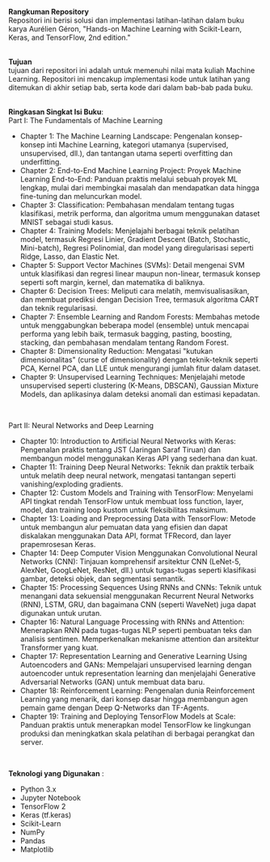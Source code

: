 **Rangkuman Repository** <br>
Repositori ini berisi solusi dan implementasi latihan-latihan dalam buku karya Aurélien Géron, "Hands-on Machine Learning with Scikit-Learn, Keras, and TensorFlow, 2nd edition."<br>
<br>

**Tujuan**<br>
tujuan dari repositori ini adalah untuk memenuhi nilai mata kuliah Machine Learning. Repositori ini mencakup implementasi kode untuk latihan yang ditemukan di akhir setiap bab, serta kode dari dalam bab-bab pada buku.<br>
<br>

**Ringkasan Singkat Isi Buku**: <br>
Part I: The Fundamentals of Machine Learning<br>
- Chapter 1: The Machine Learning Landscape:  Pengenalan konsep-konsep inti Machine Learning, kategori utamanya (supervised, unsupervised, dll.), dan tantangan utama seperti overfitting dan underfitting.<br>
- Chapter 2: End-to-End Machine Learning Project: Proyek Machine Learning End-to-End: Panduan praktis melalui sebuah proyek ML lengkap, mulai dari membingkai masalah dan mendapatkan data hingga fine-tuning dan meluncurkan model.<br>
- Chapter 3: Classification: Pembahasan mendalam tentang tugas klasifikasi, metrik performa, dan algoritma umum menggunakan dataset MNIST sebagai studi kasus.<br>
- Chapter 4: Training Models: Menjelajahi berbagai teknik pelatihan model, termasuk Regresi Linier, Gradient Descent (Batch, Stochastic, Mini-batch), Regresi Polinomial, dan model yang diregularisasi seperti Ridge, Lasso, dan Elastic Net.<br>
- Chapter 5: Support Vector Machines (SVMs): Detail mengenai SVM untuk klasifikasi dan regresi linear maupun non-linear, termasuk konsep seperti soft margin, kernel, dan matematika di baliknya.<br>
- Chapter 6: Decision Trees: Meliputi cara melatih, memvisualisasikan, dan membuat prediksi dengan Decision Tree, termasuk algoritma CART dan teknik regularisasi.<br>
- Chapter 7: Ensemble Learning and Random Forests: Membahas metode untuk menggabungkan beberapa model (ensemble) untuk mencapai performa yang lebih baik, termasuk bagging, pasting, boosting, stacking, dan pembahasan mendalam tentang Random Forest.<br>
- Chapter 8: Dimensionality Reduction: Mengatasi "kutukan dimensionalitas" (curse of dimensionality) dengan teknik-teknik seperti PCA, Kernel PCA, dan LLE untuk mengurangi jumlah fitur dalam dataset.<br>
- Chapter 9: Unsupervised Learning Techniques:  Menjelajahi metode unsupervised seperti clustering (K-Means, DBSCAN), Gaussian Mixture Models, dan aplikasinya dalam deteksi anomali dan estimasi kepadatan.<br>
<br>

Part II: Neural Networks and Deep Learning<br>
- Chapter 10: Introduction to Artificial Neural Networks with Keras: Pengenalan praktis tentang JST (Jaringan Saraf Tiruan) dan membangun model menggunakan Keras API yang sederhana dan kuat.<br>
- Chapter 11: Training Deep Neural Networks: Teknik dan praktik terbaik untuk melatih deep neural network, mengatasi tantangan seperti vanishing/exploding gradients.<br>
- Chapter 12: Custom Models and Training with TensorFlow: Menyelami API tingkat rendah TensorFlow untuk membuat loss function, layer, model, dan training loop kustom untuk fleksibilitas maksimum.<br>
- Chapter 13: Loading and Preprocessing Data with TensorFlow: Metode untuk membangun alur pemuatan data yang efisien dan dapat diskalakan menggunakan Data API, format TFRecord, dan layer prapemrosesan Keras.<br>
- Chapter 14: Deep Computer Vision Menggunakan Convolutional Neural Networks (CNN): Tinjauan komprehensif arsitektur CNN (LeNet-5, AlexNet, GoogLeNet, ResNet, dll.) untuk tugas-tugas seperti klasifikasi gambar, deteksi objek, dan segmentasi semantik.<br>
- Chapter 15: Processing Sequences Using RNNs and CNNs: Teknik untuk menangani data sekuensial menggunakan Recurrent Neural Networks (RNN), LSTM, GRU, dan bagaimana CNN (seperti WaveNet) juga dapat digunakan untuk urutan.<br>
- Chapter 16: Natural Language Processing with RNNs and Attention: Menerapkan RNN pada tugas-tugas NLP seperti pembuatan teks dan analisis sentimen. Memperkenalkan mekanisme attention dan arsitektur Transformer yang kuat.<br>
- Chapter 17: Representation Learning and Generative Learning Using Autoencoders and GANs: Mempelajari unsupervised learning dengan autoencoder untuk representation learning dan menjelajahi Generative Adversarial Networks (GAN) untuk membuat data baru.<br>
- Chapter 18: Reinforcement Learning: Pengenalan dunia Reinforcement Learning yang menarik, dari konsep dasar hingga membangun agen pemain game dengan Deep Q-Networks dan TF-Agents.<br>
- Chapter 19:  Training and Deploying TensorFlow Models at Scale: Panduan praktis untuk menerapkan model TensorFlow ke lingkungan produksi dan meningkatkan skala pelatihan di berbagai perangkat dan server.<br>
<br>

**Teknologi yang Digunakan** :<br>
- Python 3.x<br>
- Jupyter Notebook<br>
- TensorFlow 2<br>
- Keras (tf.keras)<br>
- Scikit-Learn<br>
- NumPy<br>
- Pandas<br>
- Matplotlib<br>
<br>
